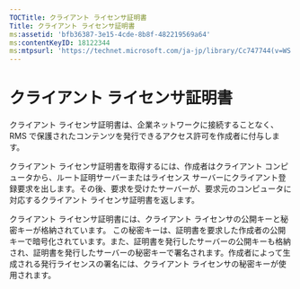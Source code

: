 ```yaml
---
TOCTitle: クライアント ライセンサ証明書
Title: クライアント ライセンサ証明書
ms:assetid: 'bfb36387-3e15-4cde-8b8f-482219569a64'
ms:contentKeyID: 18122344
ms:mtpsurl: 'https://technet.microsoft.com/ja-jp/library/Cc747744(v=WS.10)'
---
```


クライアント ライセンサ証明書
=============================

クライアント ライセンサ証明書は、企業ネットワークに接続することなく、RMS で保護されたコンテンツを発行できるアクセス許可を作成者に付与します。

クライアント ライセンサ証明書を取得するには、作成者はクライアント コンピュータから、ルート証明サーバーまたはライセンス サーバーにクライアント登録要求を出します。その後、要求を受けたサーバーが、要求元のコンピュータに対応するクライアント ライセンサ証明書を返します。

クライアント ライセンサ証明書には、クライアント ライセンサの公開キーと秘密キーが格納されています。 この秘密キーは、証明書を要求した作成者の公開キーで暗号化されています。また、証明書を発行したサーバーの公開キーも格納され、証明書を発行したサーバーの秘密キーで署名されます。作成者によって生成される発行ライセンスの署名には、クライアント ライセンサの秘密キーが使用されます。
